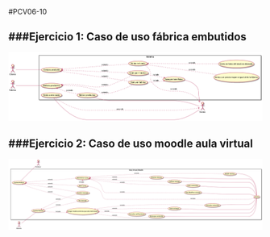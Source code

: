 #PCV06-10

###**Ejercicio 1: Caso de uso fábrica embutidos**
--- 

![Ejercicio1](Ejercicio1.png)
   
###**Ejercicio 2: Caso de uso moodle aula virtual**
--- 

![Ejercicio2](Ejercicio2.png)

